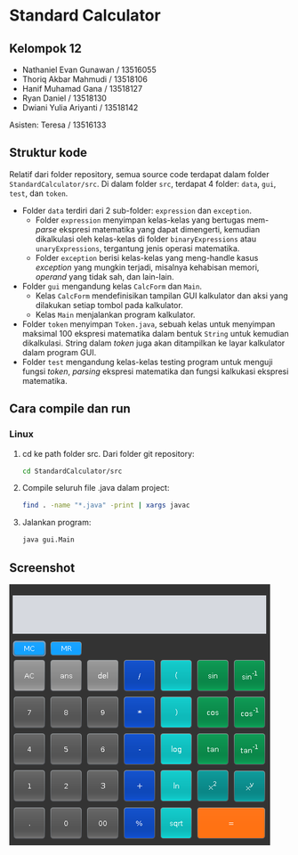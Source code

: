 # Standard Calculator
## Kelompok 12
* Nathaniel Evan Gunawan / 13516055
* Thoriq Akbar Mahmudi / 13518106
* Hanif Muhamad Gana / 13518127
* Ryan Daniel / 13518130
* Dwiani Yulia Ariyanti / 13518142

Asisten: Teresa / 13516133

## Struktur kode
Relatif dari folder repository, semua source code terdapat dalam folder `StandardCalculator/src`. Di dalam folder `src`, terdapat 4 folder: `data`, `gui`, `test`, dan `token`.

* Folder `data` terdiri dari 2 sub-folder: `expression` dan `exception`.
  * Folder `expression` menyimpan kelas-kelas yang bertugas mem-*parse* ekspresi matematika yang dapat dimengerti, kemudian dikalkulasi oleh kelas-kelas di folder `binaryExpressions` atau `unaryExpressions`, tergantung jenis operasi matematika.
  * Folder `exception` berisi kelas-kelas yang meng-handle kasus *exception* yang mungkin terjadi, misalnya kehabisan memori, *operand* yang tidak sah, dan lain-lain.
* Folder `gui` mengandung kelas `CalcForm` dan `Main`.
  * Kelas `CalcForm` mendefinisikan tampilan GUI kalkulator dan aksi yang dilakukan setiap tombol pada kalkulator.
  * Kelas `Main` menjalankan program kalkulator.
* Folder `token` menyimpan `Token.java`, sebuah kelas untuk menyimpan maksimal 100 ekspresi matematika dalam bentuk `String` untuk kemudian dikalkulasi. String dalam *token* juga akan ditampilkan ke layar kalkulator dalam program GUI.
* Folder `test` mengandung kelas-kelas testing program untuk menguji fungsi *token*, *parsing* ekspresi matematika dan fungsi kalkukasi ekspresi matematika.

## Cara compile dan run
### Linux
1. cd ke path folder src. Dari folder git repository:
   ```sh
   cd StandardCalculator/src
   ```
2. Compile seluruh file .java dalam project:
   ```sh
   find . -name "*.java" -print | xargs javac
   ```
3. Jalankan program:
   ```sh
   java gui.Main
   ```

## Screenshot
![Standard Calculator](./screenshot_calculator.png?raw=true "Standard Calculator")
